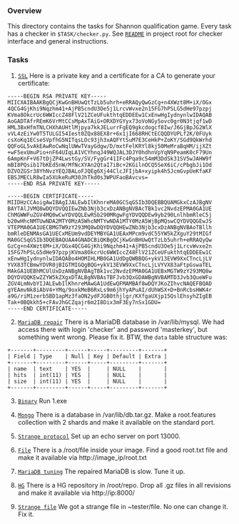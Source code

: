 ### Overview

This directory contains the tasks for Shannon qualification game. Every task
has a checker in `$TASK/checker.py`. See [`README`](../../README.md) in project
root for checker interface and general instructions.

### Tasks

1. [`SSL`](01_ssl)
Here is a private key and a certificate for a CA to generate your certificate:

 ```
 -----BEGIN RSA PRIVATE KEY-----
 MIICXAIBAAKBgQCjKwGnBHUwQtTzLb5uhrh+eRRAQyQwGzCg+n4XWzt8M+iX/OGx
 4QCG4GjKhi9Nqzhm41+AjPB5cndU3Oe5j1LrcvWvxe2n15FG7hPSLG5dHe97pzpj
 KVma8OkcrUc6WWIccZ48FlV21ZCeUFukthtqEDDEEw1CxEnwHgIydnynlwIDAQAB
 AoGADTAfrREmK6VrMtCCsMpAxTAiG+ORXDYGYyx73oVoNGy5ovc0gr0N3tjqf1wD
 HML3BxHfmTNLCHXhAUHtlMjpya7kkJELurrFgEQ9gkcdogcf8Iw/J6GjBpJG2WlX
 vVL4zEiYw0T5TULGI54Iest0ZQx88EX8r+6x1jI668RHCtECQQDYUPLf2K/0FUyk
 csXoKq1ECseSVpfhG5NITqsLOc93jh3xAQFYtSuM7E3CeHkP+ZoKY/SGd9QkWrhd
 QQFoGL5vAkEAwRoCwNqlUWwTVayGdgw/D/mxtFelKRYl8kj50MeMraBqHM/ijXZt
 +wF5exUmuPio+nF64UIqLA1VCYhnqJ49WQJAL3DJY0hdhnVpYqN9PeamK0cF79Un
 6AmpKnF+V67tDjZP4LwstGy/SV/FygGr41IFc4Pqa9c54mM3DdSk31SV5wJAHW9f
 mBI8PQsib17bKEd5nW/MfNcXYAn2QtaI7iBc+2KGilnOCQ5SeX6iC/cPbgbJi1Od
 DZVOZGSr38YhNvzYEQJBALoFJQEg6Xj44ClcJFIjbA+xyipk4h5JcmGvpUeKfaKF
 EBSJMECLR8wIa5XUkeRuM30JhTkd0s3WPUFaoBAvcvs=
 -----END RSA PRIVATE KEY-----

 -----BEGIN CERTIFICATE-----
 MIIDHzCCAoigAwIBAgIJALEwbIlKhnreMA0GCSqGSIb3DQEBBQUAMGkxCzAJBgNV
 BAYTAlJVMQ8wDQYDVQQIEwZNb3Njb3cxDzANBgNVBAcTBk1vc2NvdzEPMA0GA1UE
 ChMGWWFuZGV4MQ0wCwYDVQQLEwRSb290MRgwFgYDVQQDEw9yb290LnlhbmRleC5j
 b20wHhcNMTUwNDA2MTY0MzA5WhcNMTYwNDA1MTY0MzA5WjBpMQswCQYDVQQGEwJS
 VTEPMA0GA1UECBMGTW9zY293MQ8wDQYDVQQHEwZNb3Njb3cxDzANBgNVBAoTBllh
 bmRleDENMAsGA1UECxMEUm9vdDEYMBYGA1UEAxMPcm9vdC55YW5kZXguY29tMIGf
 MA0GCSqGSIb3DQEBAQUAA4GNADCBiQKBgQCjKwGnBHUwQtTzLb5uhrh+eRRAQyQw
 GzCg+n4XWzt8M+iX/OGx4QCG4GjKhi9Nqzhm41+AjPB5cndU3Oe5j1LrcvWvxe2n
 15FG7hPSLG5dHe97pzpjKVma8OkcrUc6WWIccZ48FlV21ZCeUFukthtqEDDEEw1C
 xEnwHgIydnynlwIDAQABo4HOMIHLMB0GA1UdDgQWBBQG+ykV13EVW9XxCTncLjLV
 YVX83TCBmwYDVR0jBIGTMIGQgBQG+ykV13EVW9XxCTncLjLVYVX83aFtpGswaTEL
 MAkGA1UEBhMCUlUxDzANBgNVBAgTBk1vc2NvdzEPMA0GA1UEBxMGTW9zY293MQ8w
 DQYDVQQKEwZZYW5kZXgxDTALBgNVBAsTBFJvb3QxGDAWBgNVBAMTD3Jvb3QueWFu
 ZGV4LmNvbYIJALEwbIlKhnreMAwGA1UdEwQFMAMBAf8wDQYJKoZIhvcNAQEFBQAD
 gYEAmvNk8iAbV4+YMq/9oxkMeB6RxLs9m6jhYyAPuAI/dUhWSX+D+BnRcbsHWK4r
 a9G/riM1zerb5BD1apMz3faON2ydFJGB0thjlgr/KXfgaUXjp15QslEhsyhZIgEB
 Tak+0BQkkh5+cFAvJhGCZqajr6m2I8Dix3mF3Ey7nSx1GDU=
 -----END CERTIFICATE-----
 ```

2. [`MariaDB repair`](02_mariadb)
There is a MariaDB database in /var/lib/mysql. We had access there with login 'checker' and password 'masterkey', but something went wrong. Please fix it.
BTW, the `data` table structure was:

 ```
 +-------+---------+------+-----+---------+-------+
 | Field | Type    | Null | Key | Default | Extra |
 +-------+---------+------+-----+---------+-------+
 | name  | text    | YES  |     | NULL    |       |
 | hits  | int(11) | YES  |     | NULL    |       |
 | size  | int(11) | YES  |     | NULL    |       |
 +-------+---------+------+-----+---------+-------+
 ```

3. [`Binary`](03_mono)
Run 1.exe

4. [`Mongo`](04_mongo)
There is a database in /var/lib/db.tar.gz.
Make a root.features collection with 2 shards and make it available on the standard port.

5. [`Strange protocol`](05_rudp)
Set up an echo server on port 13000.

6. [`File`](06_lvm_btrfs)
There is a /root/file inside your image. Find a good root.txt file and make it available via http://image_ip/root.txt

7. [`MariaDB tuning`](07_tuning)
The repaired MariaDB is slow. Tune it up.

8. [`HG`](08_hg)
There is a HG repository in /root/repo.
Drop all .gz files in all revisions and make it available via http://ip:8000/

9. [`Strange file`](09_strange_file)
We got a strange file in ~tester/file. No one can change it. Fix it.
